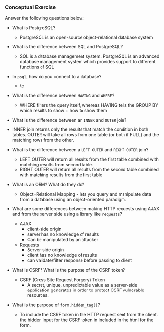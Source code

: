 ### Conceptual Exercise

Answer the following questions below:

- What is PostgreSQL?
  * PostgreSQL is an open-source object-relational database system

- What is the difference between SQL and PostgreSQL?
  * SQL is a database management system. PostgreSQL is an advanced database management system which provides support to different functions of SQL

- In `psql`, how do you connect to a database?
  * \c <database name>

- What is the difference between `HAVING` and `WHERE`?
  * WHERE filters the query itself, whereas HAVING tells the GROUP BY which results to show + how to show them

- What is the difference between an `INNER` and `OUTER` join?
 * INNER join returns only the results that match the condition in both tables. OUTER will take all rows from one table (or both if FULL) and the matching rows from the other.

- What is the difference between a `LEFT OUTER` and `RIGHT OUTER` join?
  * LEFT OUTER will return all results from the first table combined with matching results from second table.
  * RIGHT OUTER will return all results from the second table combined with matching results from the first table

- What is an ORM? What do they do?
  * Object=Relational Mapping - lets you query and manipulate data from a database using an object-oriented paradigm.

- What are some differences between making HTTP requests using AJAX 
  and from the server side using a library like `requests`?
  * AJAX
    * client-side origin
    * server has no knowledge of results
    * Can be manipulated by an attacker
  * Requests
    * Server-side origin
    * client has no knowledge of results
    * can validate/filter response before passing to client

- What is CSRF? What is the purpose of the CSRF token?
  * CSRF (Cross Site Request Forgery) Token
    * A secret, unique, unpredictable value as a server-side application generates in order to protect CSRF vulnerable resources.

- What is the purpose of `form.hidden_tag()`?
  * To include the CSRF token in the HTTP request sent from the client. the hidden input for the CSRF token in included in the html for the form.
